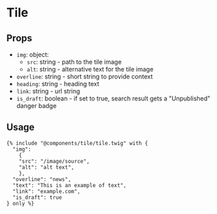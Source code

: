 # Tile

## Props

- `img`: object:
    - `src`: string - path to the tile image
    - `alt`: string - alternative text for the tile image
- `overline`: string - short string to provide context
- `heading`: string - heading text
- `link`: string - url string
- `is_draft`: boolean - if set to true, search result gets a "Unpublished" danger badge

## Usage

```twig
{% include "@components/tile/tile.twig" with {
  "img":
    {
    "src": "/image/source",
    "alt": "alt text",
    },
  "overline": "news",
  "text": "This is an example of text",
  "link": "example.com",
  "is_draft": true
} only %}
```
